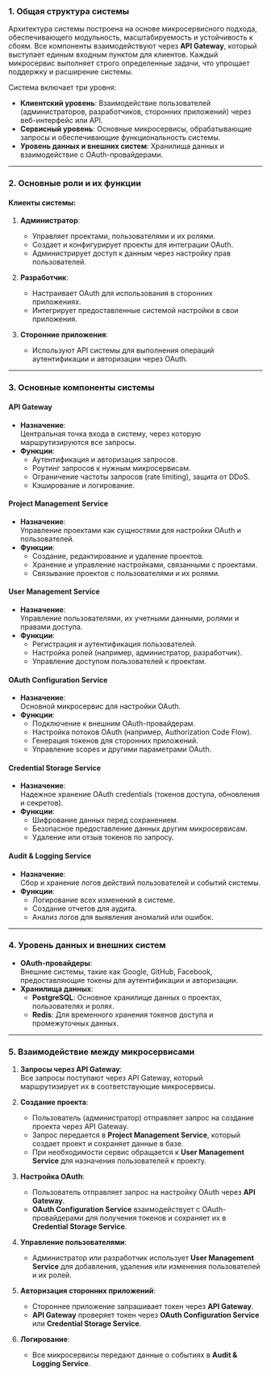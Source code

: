 ### **1. Общая структура системы**  

Архитектура системы построена на основе микросервисного подхода, обеспечивающего модульность, масштабируемость и устойчивость к сбоям. Все компоненты взаимодействуют через **API Gateway**, который выступает единым входным пунктом для клиентов. Каждый микросервис выполняет строго определенные задачи, что упрощает поддержку и расширение системы.  

Система включает три уровня:  
- **Клиентский уровень**: Взаимодействие пользователей (администраторов, разработчиков, сторонних приложений) через веб-интерфейс или API.  
- **Сервисный уровень**: Основные микросервисы, обрабатывающие запросы и обеспечивающие функциональность системы.  
- **Уровень данных и внешних систем**: Хранилища данных и взаимодействие с OAuth-провайдерами.  

---

### **2. Основные роли и их функции**

#### **Клиенты системы**:
1. **Администратор**:
   - Управляет проектами, пользователями и их ролями.
   - Создает и конфигурирует проекты для интеграции OAuth.
   - Администрирует доступ к данным через настройку прав пользователей.  

2. **Разработчик**:
   - Настраивает OAuth для использования в сторонних приложениях.
   - Интегрирует предоставленные системой настройки в свои приложения.  

3. **Сторонние приложения**:
   - Используют API системы для выполнения операций аутентификации и авторизации через OAuth.  

---

### **3. Основные компоненты системы**

#### **API Gateway**
- **Назначение**:  
  Центральная точка входа в систему, через которую маршрутизируются все запросы.  
- **Функции**:  
  - Аутентификация и авторизация запросов.  
  - Роутинг запросов к нужным микросервисам.  
  - Ограничение частоты запросов (rate limiting), защита от DDoS.  
  - Кэширование и логирование.  

#### **Project Management Service**
- **Назначение**:  
  Управление проектами как сущностями для настройки OAuth и пользователей.  
- **Функции**:  
  - Создание, редактирование и удаление проектов.  
  - Хранение и управление настройками, связанными с проектами.  
  - Связывание проектов с пользователями и их ролями.  

#### **User Management Service**
- **Назначение**:  
  Управление пользователями, их учетными данными, ролями и правами доступа.  
- **Функции**:  
  - Регистрация и аутентификация пользователей.  
  - Настройка ролей (например, администратор, разработчик).  
  - Управление доступом пользователей к проектам.  

#### **OAuth Configuration Service**
- **Назначение**:  
  Основной микросервис для настройки OAuth.  
- **Функции**:  
  - Подключение к внешним OAuth-провайдерам.  
  - Настройка потоков OAuth (например, Authorization Code Flow).  
  - Генерация токенов для сторонних приложений.  
  - Управление scopes и другими параметрами OAuth.  

#### **Credential Storage Service**
- **Назначение**:  
  Надежное хранение OAuth credentials (токенов доступа, обновления и секретов).  
- **Функции**:  
  - Шифрование данных перед сохранением.  
  - Безопасное предоставление данных другим микросервисам.  
  - Удаление или отзыв токенов по запросу.  

#### **Audit & Logging Service**
- **Назначение**:  
  Сбор и хранение логов действий пользователей и событий системы.  
- **Функции**:  
  - Логирование всех изменений в системе.  
  - Создание отчетов для аудита.  
  - Анализ логов для выявления аномалий или ошибок.  

---

### **4. Уровень данных и внешних систем**

- **OAuth-провайдеры**:  
  Внешние системы, такие как Google, GitHub, Facebook, предоставляющие токены для аутентификации и авторизации.  
- **Хранилища данных**:  
  - **PostgreSQL**: Основное хранилище данных о проектах, пользователях и ролях.  
  - **Redis**: Для временного хранения токенов доступа и промежуточных данных.  

---

### **5. Взаимодействие между микросервисами**

1. **Запросы через API Gateway**:  
   Все запросы поступают через API Gateway, который маршрутизирует их в соответствующие микросервисы.  

2. **Создание проекта**:  
   - Пользователь (администратор) отправляет запрос на создание проекта через API Gateway.  
   - Запрос передается в **Project Management Service**, который создает проект и сохраняет данные в базе.  
   - При необходимости сервис обращается к **User Management Service** для назначения пользователей к проекту.  

3. **Настройка OAuth**:  
   - Пользователь отправляет запрос на настройку OAuth через **API Gateway**.  
   - **OAuth Configuration Service** взаимодействует с OAuth-провайдерами для получения токенов и сохраняет их в **Credential Storage Service**.  

4. **Управление пользователями**:  
   - Администратор или разработчик использует **User Management Service** для добавления, удаления или изменения пользователей и их ролей.  

5. **Авторизация сторонних приложений**:  
   - Стороннее приложение запрашивает токен через **API Gateway**.  
   - **API Gateway** проверяет токен через **OAuth Configuration Service** или **Credential Storage Service**.  

6. **Логирование**:  
   - Все микросервисы передают данные о событиях в **Audit & Logging Service**.  

